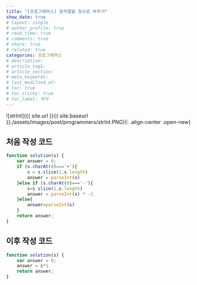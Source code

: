 ```yaml
---
title: "[프로그래머스] 문자열을 정수로 바꾸기"
show_date: true
# layout: single
# author_profile: true
# read_time: true
# comments: true
# share: true
# related: true
categories: 프로그래머스
# description: 
# article_tag1: 
# article_section: 
# meta_keywords: 
# last_modified_at: 
# toc: true
# toc_sticky: true
# toc_label: 목차
--- 
```


![strInt]({{ site.url }}{{ site.baseurl }}./assets/images/post/programmers/strInt.PNG){: .align-center .open-new}


## 처음 작성 코드
```js
function solution(s) {
    var answer = 0;
    if (s.charAt(0)==='+'){
        s = s.slice(1,s.length)
        answer = parseInt(s)
    }else if (s.charAt(0)==='-'){
        s=s.slice(1,s.length)
        answer = parseInt(s) * -1
    }else{
        answer=parseInt(s)
    }
    return answer;
}
```

## 이후 작성 코드
```js
function solution(s) {
    var answer = 0;
    answer = s*1  
    return answer;
}
```
